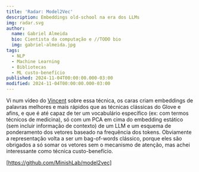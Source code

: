 ```yaml
---
title: 'Radar: Model2Vec'
description: Embeddings old-school na era dos LLMs
img: radar.svg
author:
  name: Gabriel Almeida
  bio: Cientista da computação e //TODO bio
  img: gabriel-almeida.jpg
tags:
  - NLP
  - Machine Learning
  - Bibliotecas
  - ML custo-benefício
published: 2024-11-04T00:00:00.000-03:00
modified: 2024-11-04T00:00:00.000-03:00
---
```


Vi num vídeo do [Vincent](https://www.youtube.com/watch?v=Ymn5RVaKQA0&pp=ygUJbW9kZWwydmVj) sobre essa técnica, os caras criam embeddings de palavras melhores e mais rápidos que as técnicas clássicas do Glove e afins, e que é até capaz de ter um vocabulário específico (ex: com termos técnicos de medicina), só com um PCA em cima do embedding estático (sem incluir informação de contexto) de um LLM e um esquema de ponderamento dos vetores baseado na frequência dos tokens. Obviamente a representação volta a ser um bag-of-words clássico, porque eles são obrigados a só somar os vetores sem o mecanismo de atenção, mas achei interessante como técnica custo-benefício.

[https://github.com/MinishLab/model2vec]
